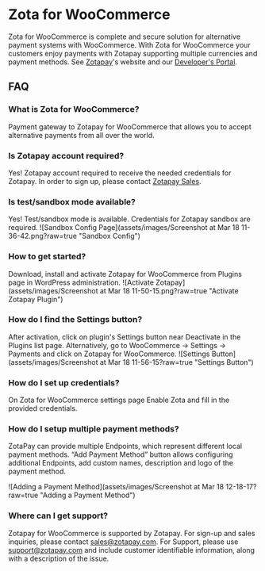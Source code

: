# Zota for WooCommerce

Zota for WooCommerce is complete and secure solution for alternative payment systems with WooCommerce. With Zota for WooCommerce your customers enjoy payments with Zotapay supporting multiple currencies and payment methods. See [Zotapay](https://zotapay.com)'s website and our [Developer's Portal](https://developers.zotapay.com/).

## FAQ

### What is Zota for WooCommerce?
Payment gateway to Zotapay for WooCommerce that allows you to accept alternative payments from all over the world.

### Is Zotapay account required?
Yes! Zotapay account required to receive the needed credentials for Zotapay. In order to sign up, please contact [Zotapay Sales](https://zotapay.com/contact/).

### Is test/sandbox mode available?
Yes! Test/sandbox mode is available. Credentials for Zotapay sandbox are required.
![Sandbox Config Page](assets/images/Screenshot at Mar 18 11-36-42.png?raw=true "Sandbox Config")

### How to get started?
Download, install and activate Zotapay for WooCommerce from Plugins page in WordPress administration.
![Activate Zotapay](assets/images/Screenshot at Mar 18 11-50-15.png?raw=true "Activate Zotapay Plugin")

### How do I find the Settings button?
After activation, click on plugin's Settings button near Deactivate in the Plugins list page. Alternatively, go to WooCommerce -> Settings -> Payments and click on Zotapay for WooCommerce.
![Settings Button](assets/images/Screenshot at Mar 18 11-56-15?raw=true "Settings Button")

### How do I set up credentials?
On Zota for WooCommerce settings page Enable Zota and fill in the provided credentials.

### How do I setup multiple payment methods?
ZotaPay can provide multiple Endpoints, which represent different local payment methods. “Add Payment Method” button allows configuring additional Endpoints, add custom names, description and logo of the payment method.

![Adding a Payment Method](assets/images/Screenshot at Mar 18 12-18-17?raw=true "Adding a Payment Method")

### Where can I get support?
Zotapay for WooCommerce is supported by Zotapay. For sign-up and sales inquiries, please contact sales@zotapay.com. For Support, please use support@zotapay.com and include customer identifiable information, along with a description of the issue.
